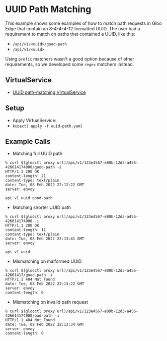 # UUID Path Matching

This example shows some examples of how to match path requests in Gloo Edge that contain an 8-4-4-4-12 formatted UUID. The user had a requirement to match on paths that contained a UUID, like this:
* `/api/v1/<uuid>/good-path`
* `/api/v1/<uuid>`

Using `prefix` matchers wasn't a good option because of other requirements, so we developed some `regex` matchers instead.

## VirtualService
- [UUID path-matching VirtualService](uuid-path.yaml)

## Setup
* Apply VirtualService:
* `kubectl apply -f uuid-path.yaml`

## Example Calls

* Matching full UUID path
```
% curl $(glooctl proxy url)/api/v1/123e4567-e89b-12d3-a456-426614174000/good-path -i
HTTP/1.1 200 OK
content-length: 21
content-type: text/plain
date: Tue, 08 Feb 2022 22:12:22 GMT
server: envoy

api v1 uuid good-path
```

* Matching shorter UUID path
```
% curl $(glooctl proxy url)/api/v1/123e4567-e89b-12d3-a456-426614174000 -i
HTTP/1.1 200 OK
content-length: 11
content-type: text/plain
date: Tue, 08 Feb 2022 22:13:41 GMT
server: envoy

api v1 uuid
```

* Mismatching on malformed UUID
```
% curl $(glooctl proxy url)/api/v1/123e4567-e89b-12d3-a456-42661417/good-path -i
HTTP/1.1 404 Not Found
date: Tue, 08 Feb 2022 22:13:22 GMT
server: envoy
content-length: 0
```

* Mismatching on invalid path request
```
% curl $(glooctl proxy url)/api/v1/123e4567-e89b-12d3-a456-426614174000/bad-path -i
HTTP/1.1 404 Not Found
date: Tue, 08 Feb 2022 22:13:34 GMT
server: envoy
content-length: 0
```